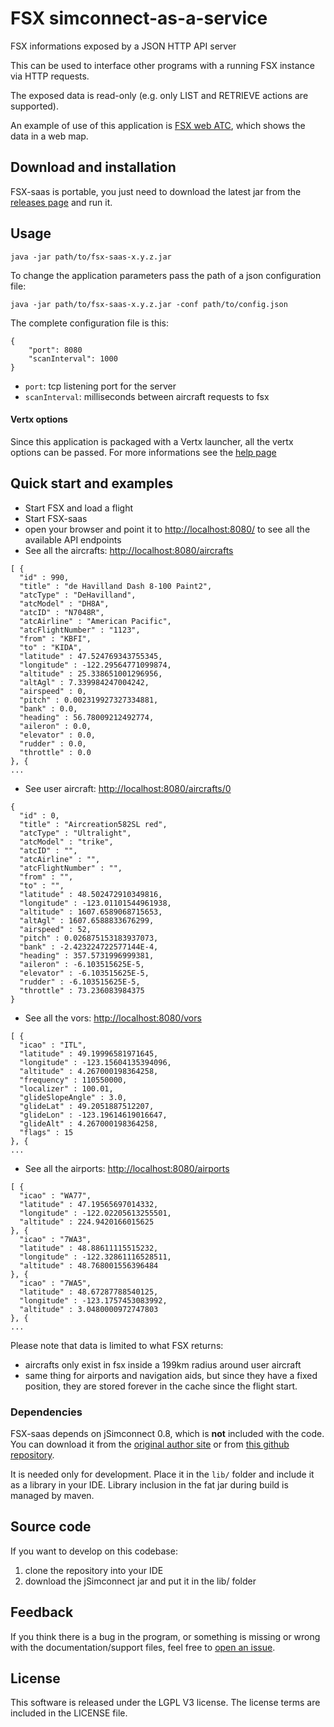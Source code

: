 # FSX simconnect-as-a-service

FSX informations exposed by a JSON HTTP API server

This can be used to interface other programs with a running FSX instance via HTTP requests.

The exposed data is read-only (e.g. only LIST and RETRIEVE actions are supported).

An example of use of this application is [FSX web ATC](https://marcosox.github.io/fsx-web-atc/), which shows the data in a web map.

## Download and installation
FSX-saas is portable, you just need to download the latest jar from the [releases page] and run it.

## Usage
    java -jar path/to/fsx-saas-x.y.z.jar
    
To change the application parameters pass the path of a json configuration file:

    java -jar path/to/fsx-saas-x.y.z.jar -conf path/to/config.json

The complete configuration file is this:

    {
        "port": 8080
        "scanInterval": 1000
    }

- `port`: tcp listening port for the server
- `scanInterval`: milliseconds between aircraft requests to fsx

#### Vertx options
Since this application is packaged with a Vertx launcher, all the vertx options can be passed.
For more informations see the [help page](http://vertx.io/docs/vertx-core/java/#_the_vertx_command_line)

## Quick start and examples
- Start FSX and load a flight
- Start FSX-saas
- open your browser and point it to [http://localhost:8080/](http://localhost:8080/) to see all the available API endpoints
- See all the aircrafts: [http://localhost:8080/aircrafts](http://localhost:8080/aircrafts)
```
[ {
  "id" : 990,
  "title" : "de Havilland Dash 8-100 Paint2",
  "atcType" : "DeHavilland",
  "atcModel" : "DH8A",
  "atcID" : "N7048R",
  "atcAirline" : "American Pacific",
  "atcFlightNumber" : "1123",
  "from" : "KBFI",
  "to" : "KIDA",
  "latitude" : 47.524769343755345,
  "longitude" : -122.29564771099874,
  "altitude" : 25.338651001296956,
  "altAgl" : 7.339984247004242,
  "airspeed" : 0,
  "pitch" : 0.002319927327334881,
  "bank" : 0.0,
  "heading" : 56.78009212492774,
  "aileron" : 0.0,
  "elevator" : 0.0,
  "rudder" : 0.0,
  "throttle" : 0.0
}, {
...
```
- See user aircraft: [http://localhost:8080/aircrafts/0](http://localhost:8080/aircrafts/0)
```
{
  "id" : 0,
  "title" : "Aircreation582SL red",
  "atcType" : "Ultralight",
  "atcModel" : "trike",
  "atcID" : "",
  "atcAirline" : "",
  "atcFlightNumber" : "",
  "from" : "",
  "to" : "",
  "latitude" : 48.502472910349816,
  "longitude" : -123.01101544961938,
  "altitude" : 1607.6589068715653,
  "altAgl" : 1607.6588833676299,
  "airspeed" : 52,
  "pitch" : 0.026875153183937073,
  "bank" : -2.423224722577144E-4,
  "heading" : 357.5731996999381,
  "aileron" : -6.103515625E-5,
  "elevator" : -6.103515625E-5,
  "rudder" : -6.103515625E-5,
  "throttle" : 73.236083984375
}
```
- See all the vors: [http://localhost:8080/vors](http://localhost:8080/vors)
```
[ {
  "icao" : "ITL",
  "latitude" : 49.19996581971645,
  "longitude" : -123.15604135394096,
  "altitude" : 4.267000198364258,
  "frequency" : 110550000,
  "localizer" : 100.01,
  "glideSlopeAngle" : 3.0,
  "glideLat" : 49.2051887512207,
  "glideLon" : -123.19614619016647,
  "glideAlt" : 4.267000198364258,
  "flags" : 15
}, {
...
```
- See all the airports: [http://localhost:8080/airports](http://localhost:8080/airports)
```
[ {
  "icao" : "WA77",
  "latitude" : 47.19565697014332,
  "longitude" : -122.02205613255501,
  "altitude" : 224.9420166015625
}, {
  "icao" : "7WA3",
  "latitude" : 48.88611115515232,
  "longitude" : -122.32861116528511,
  "altitude" : 48.768001556396484
}, {
  "icao" : "7WA5",
  "latitude" : 48.67287788540125,
  "longitude" : -123.1757453083992,
  "altitude" : 3.0480000972747803
}, {
...
```

Please note that data is limited to what FSX returns:
- aircrafts only exist in fsx inside a 199km radius around user aircraft
- same thing for airports and navigation aids, but since they have a fixed position,
they are stored forever in the cache since the flight start.

### Dependencies
FSX-saas depends on jSimconnect 0.8, which is **not** included with the code.
You can download it from the [original author site](http://lc0277.gratisim.fr/jsimconnect.html)
 or from [this github repository](https://github.com/mharj/jsimconnect).
 
It is needed only for development. Place it in the `lib/` folder and include it as a library in your IDE.
Library inclusion in the fat jar during build is managed by maven.

## Source code

If you want to develop on this codebase:
1. clone the repository into your IDE
2. download the jSimconnect jar and put it in the lib/ folder
 
## Feedback
If you think there is a bug in the program, or something is missing or wrong with the documentation/support files, feel free to [open an issue].

## License
This software is released under the LGPL V3 license.
The license terms are included in the LICENSE file.


[open an issue]: https://github.com/marcosox/fsx-saas/issues
[releases page]: https://github.com/marcosox/fsx-saas/releases
